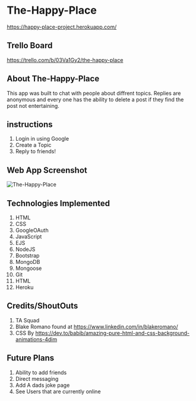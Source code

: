 # The-Happy-Place
https://happy-place-project.herokuapp.com/

## Trello Board 
https://trello.com/b/03Va1Gy2/the-happy-place

## About The-Happy-Place
This app was built to chat with people about diffrent topics. 
Replies are anonymous and every one has the ability to delete a post if they find the post not entertaining.

## instructions

1. Login in using Google
2. Create a Topic
3. Reply to friends!

## Web App Screenshot
![The-Happy-Place](https://user-images.githubusercontent.com/82171107/127662479-fe5b152b-8269-41c7-b28f-6286a4e09af0.png)

## Technologies Implemented

1. HTML
2. CSS
3. GoogleOAuth
4. JavaScript
5. EJS
6. NodeJS
7. Bootstrap
8. MongoDB
9. Mongoose
10. Git
11. HTML
12. Heroku

## Credits/ShoutOuts

1. TA Squad 
2. Blake Romano found at https://www.linkedin.com/in/blakeromano/
3. CSS By https://dev.to/babib/amazing-pure-html-and-css-background-animations-4dim

## Future Plans

1. Ability to add friends
2. Direct messaging
3. Add A dads joke page
4. See Users that are currently online




